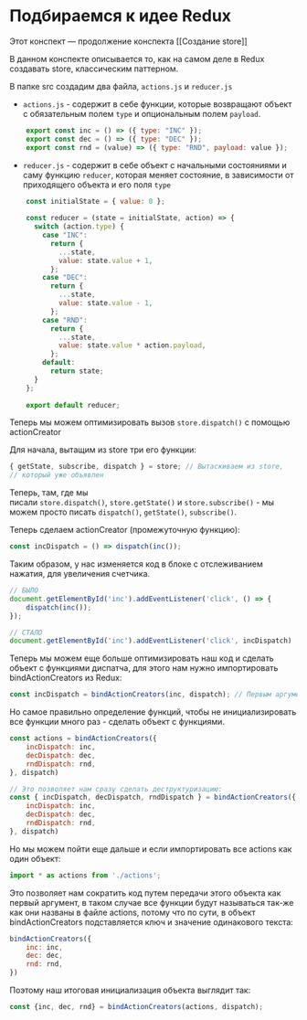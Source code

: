 # Подбираемся к идее Redux

Этот конспект — продолжение конспекта [[Создание store]]

В данном конспекте описывается то, как на самом деле в Redux создавать store, классическим паттерном.

В папке src создадим два файла, `actions.js` и `reducer.js`

- `actions.js` - содержит в себе функции, которые возвращают объект с обязательным полем `type` и опциональным полем `payload`.

```js
	export const inc = () => ({ type: "INC" });
	export const dec = () => ({ type: "DEC" });
	export const rnd = (value) => ({ type: "RND", payload: value });
```

- `reducer.js` - содержит в себе объект с начальными состояниями и саму функцию `reducer`, которая меняет состояние, в зависимости от приходящего объекта и его поля `type`

```js
	const initialState = { value: 0 };
	
	const reducer = (state = initialState, action) => {
	  switch (action.type) {
	    case "INC":
	      return {
	        ...state,
	        value: state.value + 1,
	      };
	    case "DEC":
	      return {
	        ...state,
	        value: state.value - 1,
	      };
	    case "RND":
	      return {
	        ...state,
	        value: state.value * action.payload,
	      };
	    default:
	      return state;
	  }
	};
	
	export default reducer;
```

Теперь мы можем оптимизировать вызов `store.dispatch()` с помощью actionCreator

Для начала, вытащим из store три его функции:

```js
{ getState, subscribe, dispatch } = store; // Вытаскиваем из store,
// который уже объявлен
```

Теперь, там, где мы писали `store.dispatch()`, `store.getState()` и `store.subscribe()` - мы можем просто писать `dispatch()`, `getState()`, `subscribe()`.

Теперь сделаем actionCreator (промежуточную функцию):

```js
const incDispatch = () => dispatch(inc());
```

Таким образом, у нас изменяется код в блоке с отслеживанием нажатия, для увеличения счетчика.

```js
// БЫЛО
document.getElementById('inc').addEventListener('click', () => {
	dispatch(inc());
});

// СТАЛО
document.getElementById('inc').addEventListener('click', incDispatch)
```

Теперь мы можем еще больше оптимизировать наш код и сделать объект с функциями диспатча, для этого нам нужно импортировать bindActionCreators из Redux:

```js
const incDispatch = bindActionCreators(inc, dispatch); // Первым аргументом передаем функцию из actions.js, которая возвращает объект // Второй аргумент - функция вытащенная из store.
```

Но самое правильно определение функций, чтобы не инициализировать все функции много раз - сделать объект с функциями.

```js
const actions = bindActionCreators({
	incDispatch: inc,
	decDispatch: dec,
	rndDispatch: rnd,
}, dispatch)

// Это позволяет нам сразу сделать деструктуризацию:
const { incDispatch, decDispatch, rndDispatch } = bindActionCreators({
	incDispatch: inc,
	decDispatch: dec,
	rndDispatch: rnd,
}, dispatch)
```

Но мы можем пойти еще дальше и если импортировать все actions как один объект:

```js
import * as actions from './actions';
```

Это позволяет нам сократить код путем передачи этого объекта как первый аргумент, в таком случае все функции будут называться так-же как они названы в файле actions, потому что по сути, в объект bindActionCreators подставляется ключ и значение одинакового текста:

```js
bindActionCreators({
	inc: inc,
	dec: dec,
	rnd: rnd,
})
```

Поэтому наш итоговая инициализация объекта выглядит так:

```js
const {inc, dec, rnd} = bindActionCreators(actions, dispatch); 
```